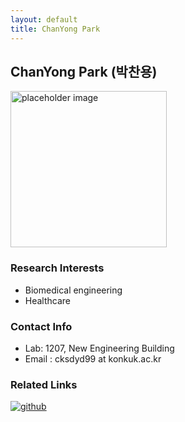 ```yaml
---
layout: default
title: ChanYong Park
---
```


## ChanYong Park (박찬용)
<img src="{{ site.baseurl }}/assets/img/profile/profile_placeholder.jpg" alt="placeholder image" style="width: 250px; height: 250px;  object-fit: cover;">

### Research Interests
* Biomedical engineering
* Healthcare


### Contact Info
* Lab: 1207, New Engineering Building
* Email : cksdyd99 at konkuk.ac.kr

### Related Links
[![github](https://img.shields.io/badge/GitHub-181717.svg?&style=for-the-badge&logo=GitHub&logoColor=white)](https://github.com/ParkChanYong99)
